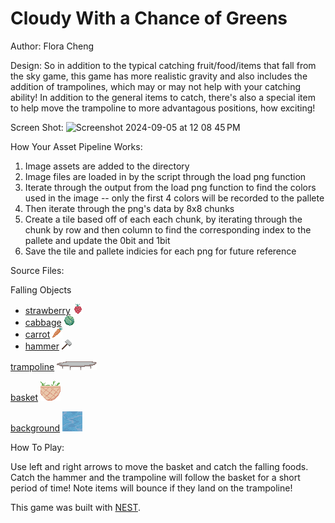# Cloudy With a Chance of Greens
<!---
and strawberries too I guess
-->
Author: Flora Cheng

Design: So in addition to the typical catching fruit/food/items that fall from the sky game, this game has more realistic gravity and also includes the addition of trampolines, which may or may not help with your catching ability! In addition to the general items to catch, there's also a special item to help move the trampoline to more advantagous positions, how exciting! 

Screen Shot:
<img width="501" alt="Screenshot 2024-09-05 at 12 08 45 PM" src="https://github.com/user-attachments/assets/c7620a9b-2930-403a-9fee-03946e4557f1">


How Your Asset Pipeline Works:

1. Image assets are added to the directory
2. Image files are loaded in by the script through the load png function
3. Iterate through the output from the load png function to find the colors used in the image -- only the first 4 colors will be recorded to the pallete
4. Then iterate through the png's data by 8x8 chunks
5. Create a tile based off of each each chunk, by iterating through the chunk by row and then column to find the corresponding index to the pallete and update the 0bit and 1bit
6. Save the tile and pallete indicies for each png for future reference


Source Files:

Falling Objects
- [strawberry](data/strawberry.png)
![strawberry](data/strawberry.png)
- [cabbage](data/cabbage.png)
![cabbage](data/cabbage.png)
- [carrot](data/carrot.png)
![carrot](data/carrot.png)
- [hammer](data/hammer.png)
![hammer](data/hammer.png)

[trampoline](data/trampoline.png)
![trampoline](data/trampoline.png)

[basket](data/basket.png)
![basket](data/basket.png)

[background](data/background.png)
![background](data/background.png)

How To Play:

Use left and right arrows to move the basket and catch the falling foods. Catch the hammer and the trampoline will follow the basket for a short period of time! Note items will bounce if they land on the trampoline!

This game was built with [NEST](NEST.md).

